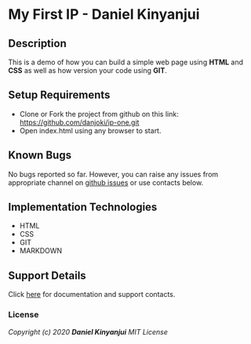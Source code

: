 # My First IP - Daniel Kinyanjui

## Description
This is a demo of how you can build a simple web page using **HTML** and **CSS** as well as how version your code using **GIT**.

## Setup Requirements
* Clone or Fork the project from github on this link: https://github.com/danjoki/ip-one.git
* Open index.html using any browser to start.

## Known Bugs
No bugs reported so far. However, you can raise any issues from appropriate channel on [github issues](https://github.com/danjoki/ip-one/issues) or use contacts below.

## Implementation Technologies
* HTML
* CSS
* GIT
* MARKDOWN

## Support Details
Click [here](http://kinyanjui.xyz) for documentation and support contacts.

### License
_Copyright (c) 2020 **Daniel Kinyanjui** MIT License_
